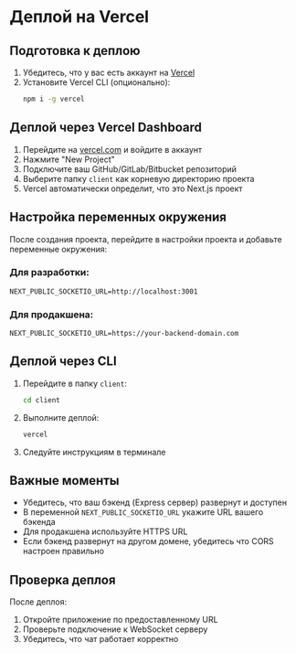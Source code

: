 # Деплой на Vercel

## Подготовка к деплою

1. Убедитесь, что у вас есть аккаунт на [Vercel](https://vercel.com)
2. Установите Vercel CLI (опционально):
   ```bash
   npm i -g vercel
   ```

## Деплой через Vercel Dashboard

1. Перейдите на [vercel.com](https://vercel.com) и войдите в аккаунт
2. Нажмите "New Project"
3. Подключите ваш GitHub/GitLab/Bitbucket репозиторий
4. Выберите папку `client` как корневую директорию проекта
5. Vercel автоматически определит, что это Next.js проект

## Настройка переменных окружения

После создания проекта, перейдите в настройки проекта и добавьте переменные окружения:

### Для разработки:

```
NEXT_PUBLIC_SOCKETIO_URL=http://localhost:3001
```

### Для продакшена:

```
NEXT_PUBLIC_SOCKETIO_URL=https://your-backend-domain.com
```

## Деплой через CLI

1. Перейдите в папку `client`:

   ```bash
   cd client
   ```

2. Выполните деплой:

   ```bash
   vercel
   ```

3. Следуйте инструкциям в терминале

## Важные моменты

- Убедитесь, что ваш бэкенд (Express сервер) развернут и доступен
- В переменной `NEXT_PUBLIC_SOCKETIO_URL` укажите URL вашего бэкенда
- Для продакшена используйте HTTPS URL
- Если бэкенд развернут на другом домене, убедитесь что CORS настроен правильно

## Проверка деплоя

После деплоя:

1. Откройте приложение по предоставленному URL
2. Проверьте подключение к WebSocket серверу
3. Убедитесь, что чат работает корректно
